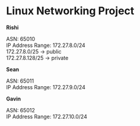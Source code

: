 # Linux Networking Project

__Rishi__

ASN: 65010 <br>
IP Address Range: 172.27.8.0/24 <br>
172.27.8.0/25 → public <br>
172.27.8.128/25 → private <br>

__Sean__

ASN: 65011 <br>
IP Address Range: 172.27.9.0/24 <br>

__Gavin__

ASN: 65012 <br>
IP Address Range: 172.27.10.0/24 <br>
